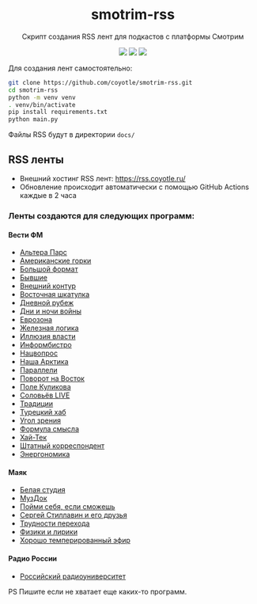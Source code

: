 <h1 align="center">smotrim-rss</h1>
<p align="center">Скрипт создания RSS лент для подкастов с платформы Смотрим</p>
<p align="center">
  <a href="https://pay.cloudtips.ru/p/a368e9f8"> <img src="https://img.shields.io/badge/%E2%9D%A4_%D0%9F%D0%BE%D0%B4%D0%B4%D0%B5%D1%80%D0%B6%D0%B0%D1%82%D1%8C_%D0%BF%D1%80%D0%BE%D0%B5%D0%BA%D1%82-cloudtips.ru-e55"></a>
  <a href="https://github.com/coyotle/vesti-rss/actions/workflows/update_pages.yml"><img src="https://github.com/coyotle/vesti-rss/actions/workflows/update_pages.yml/badge.svg?branch"></a>
  <a href="https://opensource.org/licenses/MIT"><img src="https://img.shields.io/badge/License-MIT-yellow.svg"></a>
</p>

Для создания лент самостоятельно:

```sh
git clone https://github.com/coyotle/smotrim-rss.git
cd smotrim-rss
python -m venv venv
. venv/bin/activate
pip install requirements.txt
python main.py
```

Файлы RSS будут в директории `docs/`

## RSS ленты

- Внешний хостинг RSS лент: https://rss.coyotle.ru/
- Обновление происходит автоматически с помощью GitHub Actions каждые в 2 часа

### Ленты создаются для следующих программ:

#### Вести ФМ

- [Альтера Парс](https://rss.coyotle.ru/60977.xml)
- [Американские горки](https://rss.coyotle.ru/amgorki.xml)
- [Большой формат](https://rss.coyotle.ru/62330.xml)
- [Бывшие](https://rss.coyotle.ru/former.xml)
- [Внешний контур](https://rss.coyotle.ru/70198.xml)
- [Восточная шкатулка](https://rss.coyotle.ru/vshkatulka.xml)
- [Дневной рубеж](https://rss.coyotle.ru/65871.xml)
- [Дни и ночи войны](https://rss.coyotle.ru/69811.xml)
- [Еврозона](https://rss.coyotle.ru/eurozone.xml)
- [Железная логика](https://rss.coyotle.ru/zheleznaya.xml)
- [Иллюзия власти](https://rss.coyotle.ru/illusion.xml)
- [Информбистро](https://rss.coyotle.ru/61029.xml)
- [Нацвопрос](https://rss.coyotle.ru/natsvopros.xml)
- [Наша Арктика](https://rss.coyotle.ru/69169.xml)
- [Параллели](https://rss.coyotle.ru/paralleli.xml)
- [Поворот на Восток](https://rss.coyotle.ru/povorotnavostok.xml)
- [Поле Куликова](https://rss.coyotle.ru/polekulikova.xml)
- [Соловьёв LIVE](https://rss.coyotle.ru/66924.xml)
- [Традиции](https://rss.coyotle.ru/64392.xml)
- [Турецкий хаб](https://rss.coyotle.ru/turhub.xml)
- [Угол зрения](https://rss.coyotle.ru/69014.xml)
- [Формула смысла](https://rss.coyotle.ru/formula.xml)
- [Хай-Тек](https://rss.coyotle.ru/vesti/60950.xml)
- [Штатный корреспондент](https://rss.coyotle.ru/66024.xml)
- [Энергономика](https://rss.coyotle.ru/68185.xml)

#### Маяк

- [Белая студия](https://rss.coyotle.ru/mayak/60200.xml)
- [МузДок](https://rss.coyotle.ru/mayak/65317.xml)
- [Пойми себя, если сможешь](https://rss.coyotle.ru/mayak/64495.xml)
- [Сергей Стиллавин и его друзья](https://rss.coyotle.ru/mayak/58219.xml)
- [Трудности перехода](https://rss.coyotle.ru/mayak/69881.xml)
- [Физики и лирики](https://rss.coyotle.ru/mayak/62250.xml)
- [Хорошо темперированный эфир](https://rss.coyotle.ru/mayak/67656.xml)

#### Радио России

- [Российский радиоуниверситет](https://rss.coyotle.ru/radiorus/63253.xml)

PS Пишите если не хватает еще каких-то программ.

